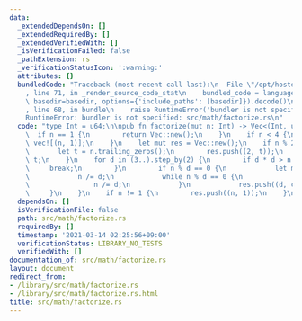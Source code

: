 ```yaml
---
data:
  _extendedDependsOn: []
  _extendedRequiredBy: []
  _extendedVerifiedWith: []
  _isVerificationFailed: false
  _pathExtension: rs
  _verificationStatusIcon: ':warning:'
  attributes: {}
  bundledCode: "Traceback (most recent call last):\n  File \"/opt/hostedtoolcache/Python/3.9.5/x64/lib/python3.9/site-packages/onlinejudge_verify/documentation/build.py\"\
    , line 71, in _render_source_code_stat\n    bundled_code = language.bundle(stat.path,\
    \ basedir=basedir, options={'include_paths': [basedir]}).decode()\n  File \"/opt/hostedtoolcache/Python/3.9.5/x64/lib/python3.9/site-packages/onlinejudge_verify/languages/user_defined.py\"\
    , line 68, in bundle\n    raise RuntimeError('bundler is not specified: {}'.format(path.as_posix()))\n\
    RuntimeError: bundler is not specified: src/math/factorize.rs\n"
  code: "type Int = u64;\n\npub fn factorize(mut n: Int) -> Vec<(Int, u32)> {\n  \
    \  if n == 1 {\n        return Vec::new();\n    }\n    if n < 4 {\n        return\
    \ vec![(n, 1)];\n    }\n    let mut res = Vec::new();\n    if n % 2 == 0 {\n \
    \       let t = n.trailing_zeros();\n        res.push((2, t));\n        n >>=\
    \ t;\n    }\n    for d in (3..).step_by(2) {\n        if d * d > n {\n       \
    \     break;\n        }\n        if n % d == 0 {\n            let mut cnt = 1;\n\
    \            n /= d;\n            while n % d == 0 {\n                cnt += 1;\n\
    \                n /= d;\n            }\n            res.push((d, cnt));\n   \
    \     }\n    }\n    if n != 1 {\n        res.push((n, 1));\n    }\n    res\n}\n"
  dependsOn: []
  isVerificationFile: false
  path: src/math/factorize.rs
  requiredBy: []
  timestamp: '2021-03-14 02:25:56+09:00'
  verificationStatus: LIBRARY_NO_TESTS
  verifiedWith: []
documentation_of: src/math/factorize.rs
layout: document
redirect_from:
- /library/src/math/factorize.rs
- /library/src/math/factorize.rs.html
title: src/math/factorize.rs
---
```

